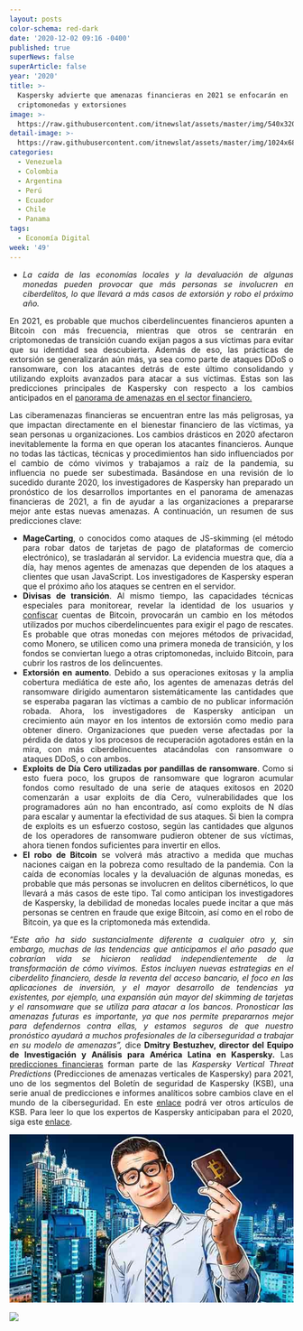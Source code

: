 ```yaml
---
layout: posts
color-schema: red-dark
date: '2020-12-02 09:16 -0400'
published: true
superNews: false
superArticle: false
year: '2020'
title: >-
  Kaspersky advierte que amenazas financieras en 2021 se enfocarán en
  criptomonedas y extorsiones
image: >-
  https://raw.githubusercontent.com/itnewslat/assets/master/img/540x320/Kaspersky-Criptomonedas-p.jpg
detail-image: >-
  https://raw.githubusercontent.com/itnewslat/assets/master/img/1024x680/Kaspersky-Criptomonedas-g.jpg
categories:
  - Venezuela
  - Colombia
  - Argentina
  - Perú
  - Ecuador
  - Chile
  - Panama
tags:
  - Economía Digital
week: '49'
---
```


<ul style="text-align: justify;">
	<li><em>La caída de las economías locales y la devaluación de algunas monedas pueden provocar que más personas se involucren en ciberdelitos, lo que llevará a más casos de extorsión y robo el próximo año.</em></li>
</ul>
<p style="text-align: justify;">En 2021, es probable que muchos ciberdelincuentes financieros apunten a Bitcoin con más frecuencia, mientras que otros se centrarán en criptomonedas de transición cuando exijan pagos a sus víctimas para evitar que su identidad sea descubierta. Además de eso, las prácticas de extorsión se generalizarán aún más, ya sea como parte de ataques DDoS o ransomware, con los atacantes detrás de este último consolidando y utilizando exploits avanzados para atacar a sus víctimas. Estas son las predicciones principales de Kaspersky con respecto a los cambios anticipados en el <a href="https://securelist.lat/cyberthreats-to-financial-organizations-in-2021/91972/">panorama de amenazas en el sector financiero.</a></p>
<p style="text-align: justify;">Las ciberamenazas financieras se encuentran entre las más peligrosas, ya que impactan directamente en el bienestar financiero de las víctimas, ya sean personas u organizaciones. Los cambios drásticos en 2020 afectaron inevitablemente la forma en que operan los atacantes financieros. Aunque no todas las tácticas, técnicas y procedimientos han sido influenciados por el cambio de cómo vivimos y trabajamos a raíz de la pandemia, su influencia no puede ser subestimada. Basándose en una revisión de lo sucedido durante 2020, los investigadores de Kaspersky han preparado un pronóstico de los desarrollos importantes en el panorama de amenazas financieras de 2021, a fin de ayudar a las organizaciones a prepararse mejor ante estas nuevas amenazas. A continuación, un resumen de sus predicciones clave:</p>

<ul style="text-align: justify;">
	<li><strong>MageCarting</strong>, o conocidos como ataques de JS-skimming (el método para robar datos de tarjetas de pago de plataformas de comercio electrónico), se trasladarán al servidor. La evidencia muestra que, día a día, hay menos agentes de amenazas que dependen de los ataques a clientes que usan JavaScript. Los investigadores de Kaspersky esperan que el próximo año los ataques se centren en el servidor.</li>
	<li><strong>Divisas de transición</strong>. Al mismo tiempo, las capacidades técnicas especiales para monitorear, revelar la identidad de los usuarios y <a href="https://www.bbc.com/news/amp/technology-54833130">confiscar</a> cuentas de Bitcoin, provocarán un cambio en los métodos utilizados por muchos ciberdelincuentes para exigir el pago de rescates. Es probable que otras monedas con mejores métodos de privacidad, como Monero, se utilicen como una primera moneda de transición, y los fondos se conviertan luego a otras criptomonedas, incluido Bitcoin, para cubrir los rastros de los delincuentes.</li>
	<li><strong>Extorsión en aumento</strong>. Debido a sus operaciones exitosas y la amplia cobertura mediática de este año, los agentes de amenazas detrás del ransomware dirigido aumentaron sistemáticamente las cantidades que se esperaba pagaran las víctimas a cambio de no publicar información robada. Ahora, los investigadores de Kaspersky anticipan un crecimiento aún mayor en los intentos de extorsión como medio para obtener dinero. Organizaciones que pueden verse afectadas por la pérdida de datos y los procesos de recuperación agotadores están en la mira, con más ciberdelincuentes atacándolas con ransomware o ataques DDoS, o con ambos.</li>
	<li><strong>Exploits de Día Cero utilizadas por pandillas de ransomware</strong>. Como si esto fuera poco, los grupos de ransomware que lograron acumular fondos como resultado de una serie de ataques exitosos en 2020 comenzarán a usar exploits de día Cero, vulnerabilidades que los programadores aún no han encontrado, así como exploits de N días para escalar y aumentar la efectividad de sus ataques. Si bien la compra de exploits es un esfuerzo costoso, según las cantidades que algunos de los operadores de ransomware pudieron obtener de sus víctimas, ahora tienen fondos suficientes para invertir en ellos.</li>
	<li><strong>El robo de Bitcoin</strong> se volverá más atractivo a medida que muchas naciones caigan en la pobreza como resultado de la pandemia. Con la caída de economías locales y la devaluación de algunas monedas, es probable que más personas se involucren en delitos cibernéticos, lo que llevará a más casos de este tipo. Tal como anticipan los investigadores de Kaspersky, la debilidad de monedas locales puede incitar a que más personas se centren en fraude que exige Bitcoin, así como en el robo de Bitcoin, ya que es la criptomoneda más extendida.</li>
</ul>
<p style="text-align: justify;"><em>“Este año ha sido sustancialmente diferente a cualquier otro y, sin embargo, muchas de las tendencias que anticipamos el año pasado que cobrarían vida se hicieron realidad independientemente de la transformación de cómo vivimos. Estos incluyen nuevas estrategias en el ciberdelito financiero, desde la reventa del acceso bancario, el foco en las aplicaciones de inversión, y el mayor desarrollo de tendencias ya existentes, por ejemplo, una expansión aún mayor del skimming de tarjetas y el ransomware que se utiliza para atacar a los bancos. Pronosticar las amenazas futuras es importante, ya que nos permite prepararnos mejor para defendernos contra ellas, y estamos seguros de que nuestro pronóstico ayudará a muchos profesionales de la ciberseguridad a trabajar en su modelo de amenazas”, </em>dice <strong>Dmitry Bestuzhev, director del Equipo de Investigación y Análisis para América Latina en Kaspersky.</strong>
Las <a href="https://securelist.lat/cyberthreats-to-financial-organizations-in-2021/91972/">predicciones financieras</a> forman parte de las <em>Kaspersky Vertical Threat Predictions</em> (Predicciones de amenazas verticales de Kaspersky) para 2021, uno de los segmentos del Boletín de seguridad de Kaspersky (KSB), una serie anual de predicciones e informes analíticos sobre cambios clave en el mundo de la ciberseguridad. En este <a href="https://securelist.com/ksb-2020/">enlace</a> podrá ver otros artículos de KSB.
Para leer lo que los expertos de Kaspersky anticipaban para el 2020, siga este <a href="https://securelist.com/ksb-2019/">enlace</a>.</p>

![](https://raw.githubusercontent.com/itnewslat/assets/master/img/540x320/Kaspersky-Criptomonedas-p.jpg)

<img src="https://tracker.metricool.com/c3po.jpg?hash=56f88a41e39ab42c063cc51676587a04"/>
